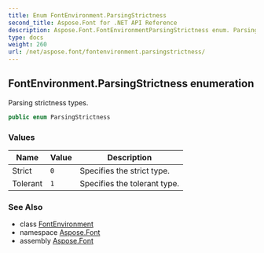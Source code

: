 ```yaml
---
title: Enum FontEnvironment.ParsingStrictness
second_title: Aspose.Font for .NET API Reference
description: Aspose.Font.FontEnvironmentParsingStrictness enum. Parsing strictness types
type: docs
weight: 260
url: /net/aspose.font/fontenvironment.parsingstrictness/
---
```

## FontEnvironment.ParsingStrictness enumeration

Parsing strictness types.

```csharp
public enum ParsingStrictness
```

### Values

| Name | Value | Description |
| --- | --- | --- |
| Strict | `0` | Specifies the strict type. |
| Tolerant | `1` | Specifies the tolerant type. |

### See Also

* class [FontEnvironment](../fontenvironment/)
* namespace [Aspose.Font](../../aspose.font/)
* assembly [Aspose.Font](../../)


